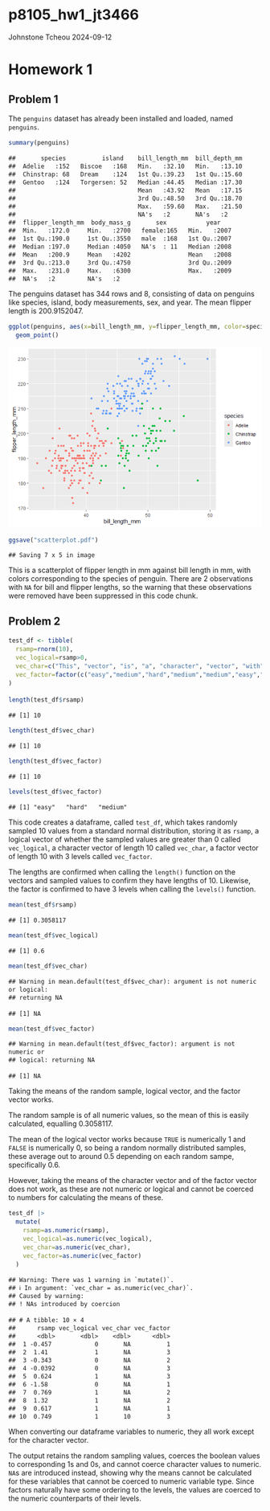 p8105_hw1_jt3466
================
Johnstone Tcheou
2024-09-12

# Homework 1

## Problem 1

The `penguins` dataset has already been installed and loaded, named
`penguins`.

``` r
summary(penguins)
```

    ##       species          island    bill_length_mm  bill_depth_mm  
    ##  Adelie   :152   Biscoe   :168   Min.   :32.10   Min.   :13.10  
    ##  Chinstrap: 68   Dream    :124   1st Qu.:39.23   1st Qu.:15.60  
    ##  Gentoo   :124   Torgersen: 52   Median :44.45   Median :17.30  
    ##                                  Mean   :43.92   Mean   :17.15  
    ##                                  3rd Qu.:48.50   3rd Qu.:18.70  
    ##                                  Max.   :59.60   Max.   :21.50  
    ##                                  NA's   :2       NA's   :2      
    ##  flipper_length_mm  body_mass_g       sex           year     
    ##  Min.   :172.0     Min.   :2700   female:165   Min.   :2007  
    ##  1st Qu.:190.0     1st Qu.:3550   male  :168   1st Qu.:2007  
    ##  Median :197.0     Median :4050   NA's  : 11   Median :2008  
    ##  Mean   :200.9     Mean   :4202                Mean   :2008  
    ##  3rd Qu.:213.0     3rd Qu.:4750                3rd Qu.:2009  
    ##  Max.   :231.0     Max.   :6300                Max.   :2009  
    ##  NA's   :2         NA's   :2

The penguins dataset has 344 rows and 8, consisting of data on penguins
like species, island, body measurements, sex, and year. The mean flipper
length is 200.9152047.

``` r
ggplot(penguins, aes(x=bill_length_mm, y=flipper_length_mm, color=species)) + 
  geom_point()
```

![](p8105_hw1_jt3466_files/figure-gfm/scatterplot-1.png)<!-- -->

``` r
ggsave("scatterplot.pdf")
```

    ## Saving 7 x 5 in image

This is a scatterplot of flipper length in mm against bill length in mm,
with colors corresponding to the species of penguin. There are 2
observations with `NA` for bill and flipper lengths, so the warning that
these observations were removed have been suppressed in this code chunk.

## Problem 2

``` r
test_df <- tibble(
  rsamp=rnorm(10),
  vec_logical=rsamp>0,
  vec_char=c("This", "vector", "is", "a", "character", "vector", "with", "a", "length", "10"),
  vec_factor=factor(c("easy","medium","hard","medium","medium","easy","hard","hard","easy","medium"))
)

length(test_df$rsamp)
```

    ## [1] 10

``` r
length(test_df$vec_char)
```

    ## [1] 10

``` r
length(test_df$vec_factor)
```

    ## [1] 10

``` r
levels(test_df$vec_factor)
```

    ## [1] "easy"   "hard"   "medium"

This code creates a dataframe, called `test_df`, which takes randomly
sampled 10 values from a standard normal distribution, storing it as
`rsamp`, a logical vector of whether the sampled values are greater than
0 called `vec_logical`, a character vector of length 10 called
`vec_char`, a factor vector of length 10 with 3 levels called
`vec_factor`.

The lengths are confirmed when calling the `length()` function on the
vectors and sampled values to confirm they have lengths of 10. Likewise,
the factor is confirmed to have 3 levels when calling the `levels()`
function.

``` r
mean(test_df$rsamp) 
```

    ## [1] 0.3058117

``` r
mean(test_df$vec_logical) 
```

    ## [1] 0.6

``` r
mean(test_df$vec_char)
```

    ## Warning in mean.default(test_df$vec_char): argument is not numeric or logical:
    ## returning NA

    ## [1] NA

``` r
mean(test_df$vec_factor) 
```

    ## Warning in mean.default(test_df$vec_factor): argument is not numeric or
    ## logical: returning NA

    ## [1] NA

Taking the means of the random sample, logical vector, and the factor
vector works.

The random sample is of all numeric values, so the mean of this is
easily calculated, equalling 0.3058117.

The mean of the logical vector works because `TRUE` is numerically 1 and
`FALSE` is numerically 0, so being a random normally distributed
samples, these average out to around 0.5 depending on each random sampe,
specifically 0.6.

However, taking the means of the character vector and of the factor
vector does not work, as these are not numeric or logical and cannot be
coerced to numbers for calculating the means of these.

``` r
test_df |>
  mutate(
    rsamp=as.numeric(rsamp),
    vec_logical=as.numeric(vec_logical),
    vec_char=as.numeric(vec_char),
    vec_factor=as.numeric(vec_factor)
  )
```

    ## Warning: There was 1 warning in `mutate()`.
    ## ℹ In argument: `vec_char = as.numeric(vec_char)`.
    ## Caused by warning:
    ## ! NAs introduced by coercion

    ## # A tibble: 10 × 4
    ##      rsamp vec_logical vec_char vec_factor
    ##      <dbl>       <dbl>    <dbl>      <dbl>
    ##  1 -0.457            0       NA          1
    ##  2  1.41             1       NA          3
    ##  3 -0.343            0       NA          2
    ##  4 -0.0392           0       NA          3
    ##  5  0.624            1       NA          3
    ##  6 -1.58             0       NA          1
    ##  7  0.769            1       NA          2
    ##  8  1.32             1       NA          2
    ##  9  0.617            1       NA          1
    ## 10  0.749            1       10          3

When converting our dataframe variables to numeric, they all work except
for the character vector.

The output retains the random sampling values, coerces the boolean
values to corresponding 1s and 0s, and cannot coerce character values to
numeric. `NA`s are introduced instead, showing why the means cannot be
calculated for these variables that cannot be coerced to numeric
variable type. Since factors naturally have some ordering to the levels,
the values are coerced to the numeric counterparts of their levels.
